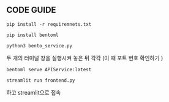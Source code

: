 ## CODE GUIDE
`pip install -r requiremnets.txt`

`pip install bentoml`

`python3 bento_service.py`


두 개의 터미널 창을 실행시켜 놓은 뒤 각각 (이 때 포트 번호 확인하기 )

`bentoml serve APIService:latest`

`streamlit run frontend.py`

하고 streamlit으로 접속
